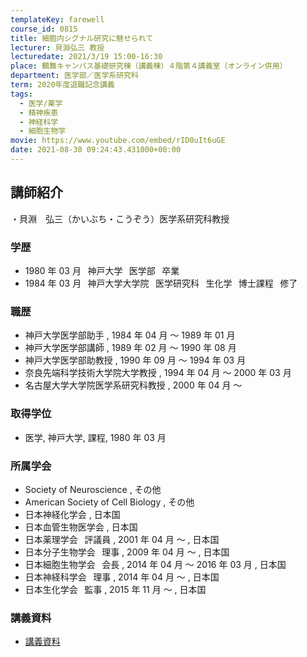 ```yaml
---
templateKey: farewell
course_id: 0815
title: 細胞内シグナル研究に魅せられて
lecturer: 貝淵弘三 教授
lecturedate: 2021/3/19 15:00-16:30
place: 鶴舞キャンパス基礎研究棟（講義棟）４階第４講義室（オンライン併用）
department: 医学部／医学系研究科
term: 2020年度退職記念講義
tags:
  - 医学/薬学
  - 精神疾患
  - 神経科学
  - 細胞生物学
movie: https://www.youtube.com/embed/rID0uIt6uGE
date: 2021-08-30 09:24:43.431000+00:00
---
```


## 講師紹介

・貝淵　弘三（かいぶち・こうぞう）医学系研究科教授

### 学歴

- 1980 年 03 月   神戸大学   医学部   卒業
- 1984 年 03 月   神戸大学大学院   医学研究科   生化学   博士課程   修了

### 職歴

- 神戸大学医学部助手 , 1984 年 04 月 ～ 1989 年 01 月
- 神戸大学医学部講師 , 1989 年 02 月 ～ 1990 年 08 月
- 神戸大学医学部助教授 , 1990 年 09 月 ～ 1994 年 03 月
- 奈良先端科学技術大学院大学教授 , 1994 年 04 月 ～ 2000 年 03 月
- 名古屋大学大学院医学系研究科教授 , 2000 年 04 月 ～

### 取得学位

- 医学, 神戸大学, 課程, 1980 年 03 月

### 所属学会

- Society of Neuroscience , その他
- American Society of Cell Biology , その他
- 日本神経化学会 , 日本国
- 日本血管生物医学会 , 日本国
- 日本薬理学会   評議員 , 2001 年 04 月 ～ , 日本国
- 日本分子生物学会   理事 , 2009 年 04 月 ～ , 日本国
- 日本細胞生物学会   会長 , 2014 年 04 月 ～ 2016 年 03 月 , 日本国
- 日本神経科学会   理事 , 2014 年 04 月 ～ , 日本国
- 日本生化学会   監事 , 2015 年 11 月 ～ , 日本国

### 講義資料

- [講義資料](https://ocw.nagoya-u.jp/files/815/slide.pdf)
